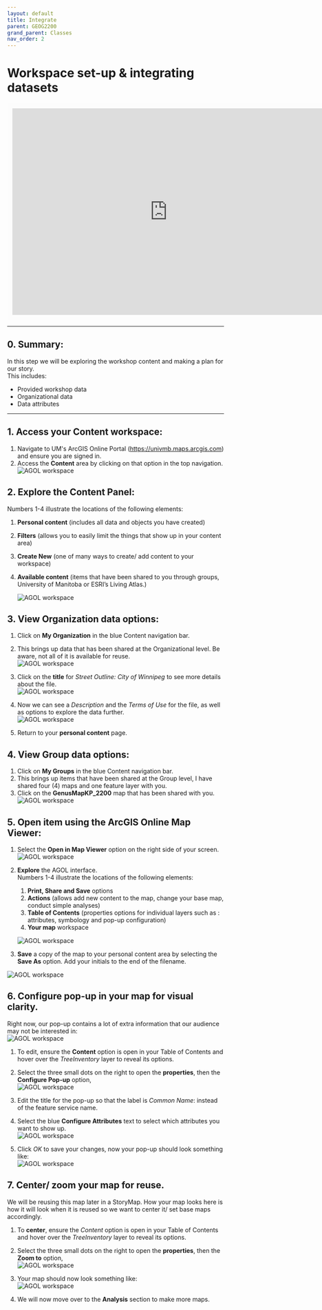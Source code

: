 ```yaml
---
layout: default
title: Integrate
parent: GEOG2200
grand_parent: Classes
nav_order: 2
---
```


# Workspace set-up & integrating datasets

<iframe width="720" height="480" frameborder="0" marginheight="0" marginwidth="0" style="border:12px solid  #fcfcfc" src="https://meginwinnipeg.github.io/slides/RVintegrating.html"></iframe>


---

## 0. **Summary**:  
In this step we will be exploring the workshop content and making a plan for our story.  
This includes:  
- Provided workshop data  
- Organizational data  
- Data attributes  

---

## 1. Access your **Content** workspace:  
1. Navigate to UM's ArcGIS Online Portal (https://univmb.maps.arcgis.com) and ensure you are signed in.  
2. Access the **Content** area by clicking on that option in the top navigation.  
![AGOL workspace](img/integrate/step1a.PNG)<br>  


## 2. **Explore** the Content Panel:  
Numbers 1-4 illustrate the locations of the following elements:  

1. **Personal content** (includes all data and objects you have created)  
2. **Filters** (allows you to easily limit the things that show up in your content area)  
3. **Create New** (one of many ways to create/ add content to your workspace)  
4. **Available content** (items that have been shared to you through groups, University of Manitoba or ESRI’s Living Atlas.)  

	![AGOL workspace](img/integrate/step2.PNG)<br>  
  

## 3. View **Organization** data options:  

1. Click on **My Organization** in the blue Content navigation bar.  
2. This brings up data that has been shared at the Organizational level. Be aware, not all of it is available for reuse.  
![AGOL workspace](img/integrate/step3a.PNG)<br> 

3. Click on the **title** for _Street Outline: City of Winnipeg_ to see more details about the file.  
![AGOL workspace](img/integrate/step3b.PNG)<br>
   
4. Now we can see a _Description_ and the _Terms of Use_ for the file, as well as options to explore the data further.  
  ![AGOL workspace](img/integrate/step3c.PNG)<br>
 
5. Return to your **personal content** page.  

## 4. View **Group** data options:  

1. Click on **My Groups** in the blue Content navigation bar.  
2. This brings up items that have been shared at the Group level, I have shared four (4) maps and one feature layer with you.  
3. Click on the **GenusMapKP_2200** map that has been shared with you.  
![AGOL workspace](img/integrate/step4a.PNG)<br> 
 
  
## 5. **Open item** using the ArcGIS Online Map Viewer:  

1. Select the **Open in Map Viewer** option on the right side of your screen.  
![AGOL workspace](img/integrate/step5a.PNG)<br>
   
2. **Explore** the AGOL interface.  
Numbers 1-4 illustrate the locations of the following elements:  

    1. **Print, Share and Save** options    
    2. **Actions** (allows add new content to the map, change your base map, conduct simple analyses)  
    3. **Table of Contents** (properties options for individual layers such as : attributes, symbology and pop-up configuration)  
    4. **Your map** workspace    

	![AGOL workspace](img/integrate/step5b.PNG)<br>  
 
3. **Save** a copy of the map to your personal content area by selecting the **Save As** option. Add your initials to the end of the filename.  

  ![AGOL workspace](img/integrate/step5c.PNG)<br>  
 

## 6. **Configure pop-up** in your map for visual clarity.  
Right now, our pop-up contains a lot of extra information that our audience may not be interested in:  
![AGOL workspace](img/integrate/step6a.PNG)<br>
 
1. To edit, ensure the **Content** option is open in your Table of Contents and hover over the _TreeInventory_ layer to reveal its options.  
2. Select the three small dots on the right to open the **properties**, then the **Configure Pop-up** option,  
![AGOL workspace](img/integrate/step6b.PNG)<br>
 
3. Edit the title for the pop-up so that the label is _Common Name_:  instead of the feature service name.  
4. Select the blue **Configure Attributes** text to select which attributes you want to show up.  
![AGOL workspace](img/integrate/step6c.PNG)<br>

5. Click _OK_ to save your changes, now your pop-up should look something like:  
![AGOL workspace](img/integrate/step6d.PNG)<br>


## 7. **Center/ zoom** your map for reuse.  
We will be reusing this map later in a StoryMap. How your map looks here is how it will look when it is reused so we want to center it/ set base maps accordingly.  

1. To **center**, ensure the _Content_ option is open in your Table of Contents and hover over the _TreeInventory_ layer to reveal its options.  
2. Select the three small dots on the right to open the **properties**, then the **Zoom to** option,  
![AGOL workspace](img/integrate/step7a.PNG)<br>

3. Your map should now look something like:  
![AGOL workspace](img/integrate/step7b.PNG)<br>

4. We will now move over to the **Analysis** section to make more maps.  
 
